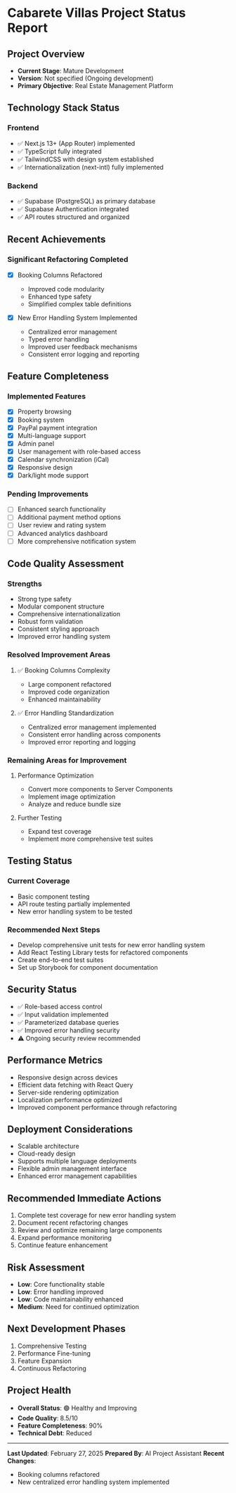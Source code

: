 # Cabarete Villas Project Status Report

## Project Overview
- **Current Stage**: Mature Development
- **Version**: Not specified (Ongoing development)
- **Primary Objective**: Real Estate Management Platform

## Technology Stack Status
### Frontend
- ✅ Next.js 13+ (App Router) implemented
- ✅ TypeScript fully integrated
- ✅ TailwindCSS with design system established
- ✅ Internationalization (next-intl) fully implemented

### Backend
- ✅ Supabase (PostgreSQL) as primary database
- ✅ Supabase Authentication integrated
- ✅ API routes structured and organized

## Recent Achievements
### Significant Refactoring Completed
- [x] Booking Columns Refactored
  - Improved code modularity
  - Enhanced type safety
  - Simplified complex table definitions

- [x] New Error Handling System Implemented
  - Centralized error management
  - Typed error handling
  - Improved user feedback mechanisms
  - Consistent error logging and reporting

## Feature Completeness
### Implemented Features
- [x] Property browsing
- [x] Booking system
- [x] PayPal payment integration
- [x] Multi-language support
- [x] Admin panel
- [x] User management with role-based access
- [x] Calendar synchronization (iCal)
- [x] Responsive design
- [x] Dark/light mode support

### Pending Improvements
- [ ] Enhanced search functionality
- [ ] Additional payment method options
- [ ] User review and rating system
- [ ] Advanced analytics dashboard
- [ ] More comprehensive notification system

## Code Quality Assessment
### Strengths
- Strong type safety
- Modular component structure
- Comprehensive internationalization
- Robust form validation
- Consistent styling approach
- Improved error handling system

### Resolved Improvement Areas
1. ✅ Booking Columns Complexity
   - Large component refactored
   - Improved code organization
   - Enhanced maintainability

2. ✅ Error Handling Standardization
   - Centralized error management implemented
   - Consistent error handling across components
   - Improved error reporting and logging

### Remaining Areas for Improvement
1. Performance Optimization
   - Convert more components to Server Components
   - Implement image optimization
   - Analyze and reduce bundle size

2. Further Testing
   - Expand test coverage
   - Implement more comprehensive test suites

## Testing Status
### Current Coverage
- Basic component testing
- API route testing partially implemented
- New error handling system to be tested

### Recommended Next Steps
- Develop comprehensive unit tests for new error handling system
- Add React Testing Library tests for refactored components
- Create end-to-end test suites
- Set up Storybook for component documentation

## Security Status
- ✅ Role-based access control
- ✅ Input validation implemented
- ✅ Parameterized database queries
- ✅ Improved error handling security
- ⚠️ Ongoing security review recommended

## Performance Metrics
- Responsive design across devices
- Efficient data fetching with React Query
- Server-side rendering optimization
- Localization performance optimized
- Improved component performance through refactoring

## Deployment Considerations
- Scalable architecture
- Cloud-ready design
- Supports multiple language deployments
- Flexible admin management interface
- Enhanced error management capabilities

## Recommended Immediate Actions
1. Complete test coverage for new error handling system
2. Document recent refactoring changes
3. Review and optimize remaining large components
4. Expand performance monitoring
5. Continue feature enhancement

## Risk Assessment
- **Low**: Core functionality stable
- **Low**: Error handling improved
- **Low**: Code maintainability enhanced
- **Medium**: Need for continued optimization

## Next Development Phases
1. Comprehensive Testing
2. Performance Fine-tuning
3. Feature Expansion
4. Continuous Refactoring

## Project Health
- **Overall Status**: 🟢 Healthy and Improving
- **Code Quality**: 8.5/10
- **Feature Completeness**: 90%
- **Technical Debt**: Reduced

---

**Last Updated**: February 27, 2025
**Prepared By**: AI Project Assistant
**Recent Changes**: 
- Booking columns refactored
- New centralized error handling system implemented